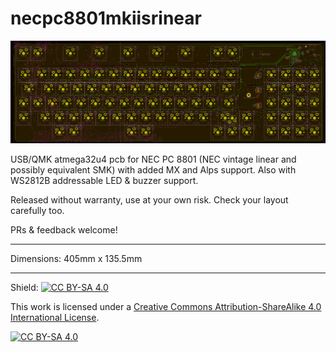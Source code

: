 # necpc8801mkiisrinear

![Screenshot of PCB](screenshot.png)

USB/QMK atmega32u4 pcb for NEC PC 8801 (NEC vintage linear and possibly equivalent SMK) with added MX and Alps support.  Also with WS2812B addressable LED & buzzer support.  

Released without warranty, use at your own risk.  Check your layout carefully too.

PRs & feedback welcome!

---

Dimensions: 405mm x 135.5mm

---

Shield: [![CC BY-SA 4.0][cc-by-sa-shield]][cc-by-sa]

This work is licensed under a
[Creative Commons Attribution-ShareAlike 4.0 International License][cc-by-sa].

[![CC BY-SA 4.0][cc-by-sa-image]][cc-by-sa]

[cc-by-sa]: http://creativecommons.org/licenses/by-sa/4.0/
[cc-by-sa-image]: https://licensebuttons.net/l/by-sa/4.0/88x31.png
[cc-by-sa-shield]: https://img.shields.io/badge/License-CC%20BY--SA%204.0-lightgrey.svg
